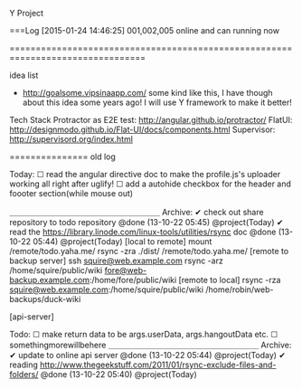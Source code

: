Y Project

===Log
[2015-01-24 14:46:25] 001,002,005 online and can running now




================================================================================

idea list

* http://goalsome.vipsinaapp.com/ some kind like this, I have though about this idea some years ago! I will use Y framework to make it better!



Tech Stack
  Protractor as E2E test: http://angular.github.io/protractor/
  FlatUI: http://designmodo.github.io/Flat-UI/docs/components.html
  Supervisor: http://supervisord.org/index.html


=============== old log

Today:
 ☐ read the angular directive doc to make the profile.js's uploader working all right after uglify!
 ☐ add a autohide checkbox for the header and foooter section(while mouse out)

＿＿＿＿＿＿＿＿＿＿＿＿＿＿＿＿＿＿＿
Archive:
 ✔ check out share repository to todo repository @done (13-10-22 05:45) @project(Today)
 ✔ read the https://library.linode.com/linux-tools/utilities/rsync doc @done (13-10-22 05:44) @project(Today)
  [local to remote]
  mount /remote/todo.yaha.me/
  rsync -zra ./dist/ /remote/todo.yaha.me/
  [remote to backup server]
  ssh squire@web.example.com rsync -arz /home/squire/public/wiki fore@web-backup.example.com:/home/fore/public/wiki
  [remote to local]
  rsync -rza squire@web.example.com:/home/squire/public/wiki /home/robin/web-backups/duck-wiki

[api-server]

Todo:
   ☐ make return data to be args.userData, args.hangoutData etc.
   ☐ somethingmorewillbehere
＿＿＿＿＿＿＿＿＿＿＿＿＿＿＿＿＿＿＿
Archive:
 ✔ update to online api server @done (13-10-22 05:44) @project(Today)
 ✔ reading http://www.thegeekstuff.com/2011/01/rsync-exclude-files-and-folders/ @done (13-10-22 05:40) @project(Today)
